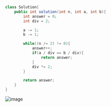 ```java
class Solution{
    public int solution(int n, int a, int b){
        int answer = 0;
        int div = 2;

        a -= 1;
        b -= 1;

        while((n /= 2) != 0){
            answer++;
            if(a / div == b / div){
                return answer;
            }
            div *= 2;
        }

        return answer;
    }
}
```
![image](https://github.com/koreaIT-study/programmers/assets/92290312/cf98c200-8de9-42c2-ab0e-d42bdd6ae81f)
